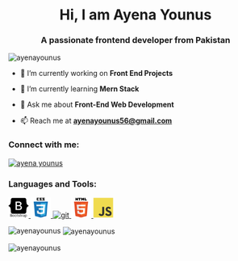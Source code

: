 <h1 align="center" >  Hi, I am Ayena Younus</h1>
<h3 align="center">A passionate frontend developer from Pakistan</h3>

<p align="left"> <img src="https://komarev.com/ghpvc/?username=ayenayounus&label=Profile%20views&color=0e75b6&style=flat" alt="ayenayounus" /> </p>

- 🔭 I’m currently working on **Front End Projects**

- 🌱 I’m currently learning **Mern Stack**

- 💬 Ask me about **Front-End Web Development**

- 📫 Reach me at **ayenayounus56@gmail.com**

<h3 align="left">Connect with me:</h3>
<p align="left">
<a href="https://linkedin.com/in/ayena younus" target="blank"><img align="center" src="https://raw.githubusercontent.com/rahuldkjain/github-profile-readme-generator/master/src/images/icons/Social/linked-in-alt.svg" alt="ayena younus" height="30" width="40" /></a>
</p>

<h3 align="left">Languages and Tools:</h3>
<p align="left"> <a href="https://getbootstrap.com" target="_blank" rel="noreferrer"> <img src="https://raw.githubusercontent.com/devicons/devicon/master/icons/bootstrap/bootstrap-plain-wordmark.svg" alt="bootstrap" width="40" height="40"/> </a> <a href="https://www.w3schools.com/css/" target="_blank" rel="noreferrer"> <img src="https://raw.githubusercontent.com/devicons/devicon/master/icons/css3/css3-original-wordmark.svg" alt="css3" width="40" height="40"/> </a> <a href="https://git-scm.com/" target="_blank" rel="noreferrer"> <img src="https://www.vectorlogo.zone/logos/git-scm/git-scm-icon.svg" alt="git" width="40" height="40"/> </a> <a href="https://www.w3.org/html/" target="_blank" rel="noreferrer"> <img src="https://raw.githubusercontent.com/devicons/devicon/master/icons/html5/html5-original-wordmark.svg" alt="html5" width="40" height="40"/> </a> <a href="https://developer.mozilla.org/en-US/docs/Web/JavaScript" target="_blank" rel="noreferrer"> <img src="https://raw.githubusercontent.com/devicons/devicon/master/icons/javascript/javascript-original.svg" alt="javascript" width="40" height="40"/> </a> </p>

<p><img align="left" src="https://github-readme-stats.vercel.app/api/top-langs?username=ayenayounus&show_icons=true&locale=en&layout=compact" alt="ayenayounus" /></p>

<p>&nbsp;<img align="center" src="https://github-readme-stats.vercel.app/api?username=ayenayounus&show_icons=true&locale=en" alt="ayenayounus" /></p>

<p><img align="center" src="https://github-readme-streak-stats.herokuapp.com/?user=ayenayounus&" alt="ayenayounus" /></p>
